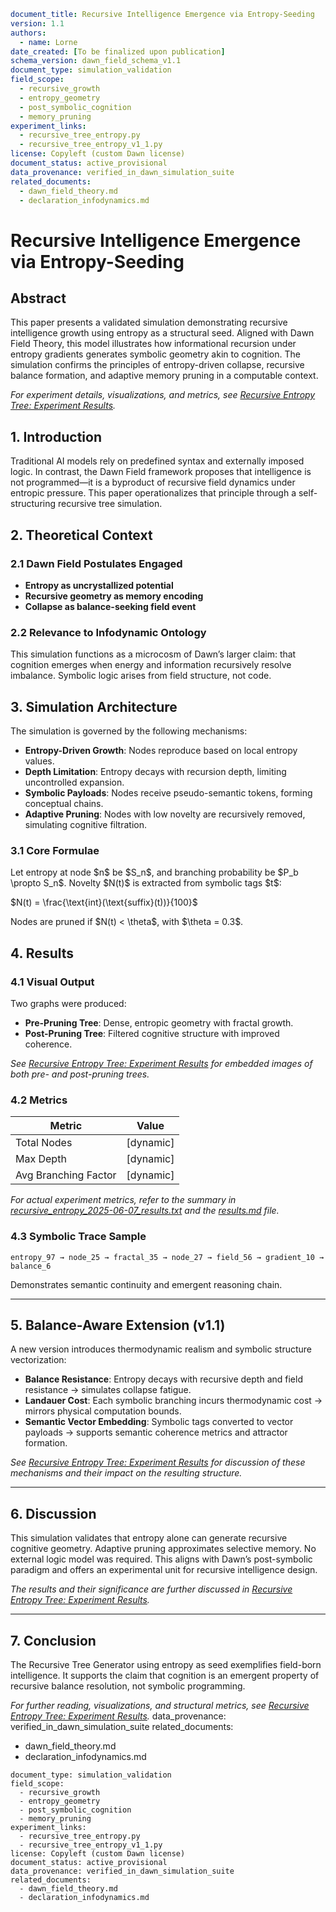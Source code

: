 ```yaml
document_title: Recursive Intelligence Emergence via Entropy-Seeding
version: 1.1
authors:
  - name: Lorne
date_created: [To be finalized upon publication]
schema_version: dawn_field_schema_v1.1
document_type: simulation_validation
field_scope:
  - recursive_growth
  - entropy_geometry
  - post_symbolic_cognition
  - memory_pruning
experiment_links:
  - recursive_tree_entropy.py
  - recursive_tree_entropy_v1_1.py
license: Copyleft (custom Dawn license)
document_status: active_provisional
data_provenance: verified_in_dawn_simulation_suite
related_documents:
  - dawn_field_theory.md
  - declaration_infodynamics.md
```
# Recursive Intelligence Emergence via Entropy-Seeding

## Abstract

This paper presents a validated simulation demonstrating recursive intelligence growth using entropy as a structural seed. Aligned with Dawn Field Theory, this model illustrates how informational recursion under entropy gradients generates symbolic geometry akin to cognition. The simulation confirms the principles of entropy-driven collapse, recursive balance formation, and adaptive memory pruning in a computable context.

*For experiment details, visualizations, and metrics, see [Recursive Entropy Tree: Experiment Results](../experiments/recursive_entropy/results.md).*

## 1. Introduction

Traditional AI models rely on predefined syntax and externally imposed logic. In contrast, the Dawn Field framework proposes that intelligence is not programmed—it is a byproduct of recursive field dynamics under entropic pressure. This paper operationalizes that principle through a self-structuring recursive tree simulation.

## 2. Theoretical Context

### 2.1 Dawn Field Postulates Engaged

* **Entropy as uncrystallized potential**
* **Recursive geometry as memory encoding**
* **Collapse as balance-seeking field event**

### 2.2 Relevance to Infodynamic Ontology

This simulation functions as a microcosm of Dawn’s larger claim: that cognition emerges when energy and information recursively resolve imbalance. Symbolic logic arises from field structure, not code.

## 3. Simulation Architecture

The simulation is governed by the following mechanisms:

* **Entropy-Driven Growth**: Nodes reproduce based on local entropy values.
* **Depth Limitation**: Entropy decays with recursion depth, limiting uncontrolled expansion.
* **Symbolic Payloads**: Nodes receive pseudo-semantic tokens, forming conceptual chains.
* **Adaptive Pruning**: Nodes with low novelty are recursively removed, simulating cognitive filtration.

### 3.1 Core Formulae

Let entropy at node \$n\$ be \$S\_n\$, and branching probability be \$P\_b \propto S\_n\$. Novelty \$N(t)\$ is extracted from symbolic tags \$t\$:

$N(t) = \frac{\text{int}(\text{suffix}(t))}{100}$

Nodes are pruned if \$N(t) < \theta\$, with \$\theta = 0.3\$.

## 4. Results

### 4.1 Visual Output

Two graphs were produced:

* **Pre-Pruning Tree**: Dense, entropic geometry with fractal growth.
* **Post-Pruning Tree**: Filtered cognitive structure with improved coherence.

*See [Recursive Entropy Tree: Experiment Results](../experiments/recursive_entropy/results.md) for embedded images of both pre- and post-pruning trees.*

### 4.2 Metrics

| Metric               | Value      |
| -------------------- | ---------- |
| Total Nodes          | [dynamic]  |
| Max Depth            | [dynamic]  |
| Avg Branching Factor | [dynamic]  |

*For actual experiment metrics, refer to the summary in [recursive_entropy_2025-06-07_results.txt](../experiments/recursive_entropy/reference_material/recursive_entropy_2025-06-07_results.txt) and the [results.md](../experiments/recursive_entropy/results.md) file.*

### 4.3 Symbolic Trace Sample

```
entropy_97 → node_25 → fractal_35 → node_27 → field_56 → gradient_10 → balance_6
```

Demonstrates semantic continuity and emergent reasoning chain.

---

## 5. Balance-Aware Extension (v1.1)

A new version introduces thermodynamic realism and symbolic structure vectorization:

* **Balance Resistance**: Entropy decays with recursive depth and field resistance → simulates collapse fatigue.
* **Landauer Cost**: Each symbolic branching incurs thermodynamic cost → mirrors physical computation bounds.
* **Semantic Vector Embedding**: Symbolic tags converted to vector payloads → supports semantic coherence metrics and attractor formation.

*See [Recursive Entropy Tree: Experiment Results](../experiments/recursive_entropy/results.md) for discussion of these mechanisms and their impact on the resulting structure.*

---

## 6. Discussion

This simulation validates that entropy alone can generate recursive cognitive geometry. Adaptive pruning approximates selective memory. No external logic model was required. This aligns with Dawn’s post-symbolic paradigm and offers an experimental unit for recursive intelligence design.

*The results and their significance are further discussed in [Recursive Entropy Tree: Experiment Results](../experiments/recursive_entropy/results.md).*

---

## 7. Conclusion

The Recursive Tree Generator using entropy as seed exemplifies field-born intelligence. It supports the claim that cognition is an emergent property of recursive balance resolution, not symbolic programming.

*For further reading, visualizations, and structural metrics, see [Recursive Entropy Tree: Experiment Results](../experiments/recursive_entropy/results.md).*
data_provenance: verified_in_dawn_simulation_suite
related_documents:
  - dawn_field_theory.md
  - declaration_infodynamics.md
```
document_type: simulation_validation
field_scope:
  - recursive_growth
  - entropy_geometry
  - post_symbolic_cognition
  - memory_pruning
experiment_links:
  - recursive_tree_entropy.py
  - recursive_tree_entropy_v1_1.py
license: Copyleft (custom Dawn license)
document_status: active_provisional
data_provenance: verified_in_dawn_simulation_suite
related_documents:
  - dawn_field_theory.md
  - declaration_infodynamics.md
```
